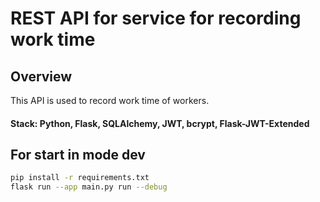 # REST API for service for recording work time

## Overview

This API is used to record work time of workers.

#### Stack: Python, Flask, SQLAlchemy, JWT, bcrypt, Flask-JWT-Extended

## For start in mode dev
```bash
pip install -r requirements.txt
flask run --app main.py run --debug
```

